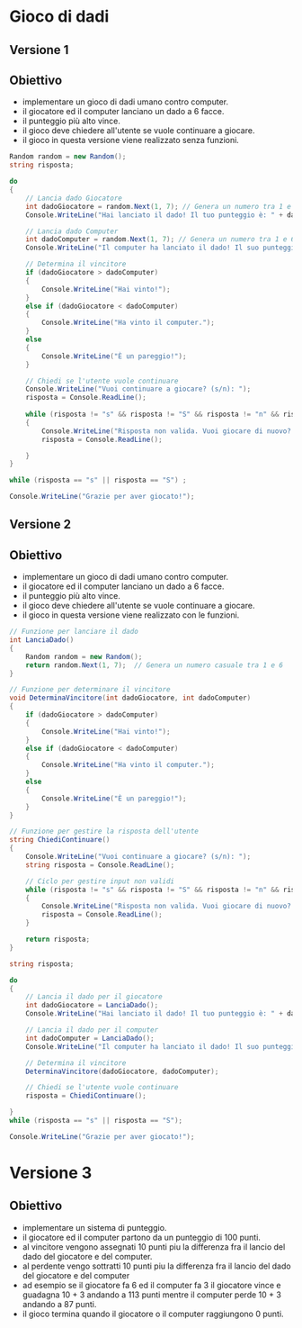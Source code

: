 # Gioco di dadi

## Versione 1 

## Obiettivo
- implementare un gioco di dadi umano contro computer.
- il giocatore ed il computer lanciano un dado a 6 facce.
- il punteggio più alto vince.
- il gioco deve chiedere all'utente se vuole continuare a giocare.
- il gioco in questa versione viene realizzato senza funzioni.

```csharp
Random random = new Random();
string risposta;

do
{
    // Lancia dado Giocatore
    int dadoGiocatore = random.Next(1, 7); // Genera un numero tra 1 e 6
    Console.WriteLine("Hai lanciato il dado! Il tuo punteggio è: " + dadoGiocatore);

    // Lancia dado Computer
    int dadoComputer = random.Next(1, 7); // Genera un numero tra 1 e 6
    Console.WriteLine("Il computer ha lanciato il dado! Il suo punteggio è: " + dadoComputer);

    // Determina il vincitore
    if (dadoGiocatore > dadoComputer)
    {
        Console.WriteLine("Hai vinto!");
    }
    else if (dadoGiocatore < dadoComputer)
    {
        Console.WriteLine("Ha vinto il computer.");
    }
    else
    {
        Console.WriteLine("È un pareggio!");
    }

    // Chiedi se l'utente vuole continuare
    Console.WriteLine("Vuoi continuare a giocare? (s/n): ");
    risposta = Console.ReadLine();
    
    while (risposta != "s" && risposta != "S" && risposta != "n" && risposta != "N")
    {
        Console.WriteLine("Risposta non valida. Vuoi giocare di nuovo? (s/n)");
        risposta = Console.ReadLine();

    }
}

while (risposta == "s" || risposta == "S") ;

Console.WriteLine("Grazie per aver giocato!");
```
## Versione 2

## Obiettivo
- implementare un gioco di dadi umano contro computer.
- il giocatore ed il computer lanciano un dado a 6 facce.
- il punteggio più alto vince.
- il gioco deve chiedere all'utente se vuole continuare a giocare.
- il gioco in questa versione viene realizzato con le funzioni.

```csharp
// Funzione per lanciare il dado
int LanciaDado()
{
    Random random = new Random();
    return random.Next(1, 7);  // Genera un numero casuale tra 1 e 6
}

// Funzione per determinare il vincitore
void DeterminaVincitore(int dadoGiocatore, int dadoComputer)
{
    if (dadoGiocatore > dadoComputer)
    {
        Console.WriteLine("Hai vinto!");
    }
    else if (dadoGiocatore < dadoComputer)
    {
        Console.WriteLine("Ha vinto il computer.");
    }
    else
    {
        Console.WriteLine("È un pareggio!");
    }
}

// Funzione per gestire la risposta dell'utente
string ChiediContinuare()
{
    Console.WriteLine("Vuoi continuare a giocare? (s/n): ");
    string risposta = Console.ReadLine();

    // Ciclo per gestire input non validi
    while (risposta != "s" && risposta != "S" && risposta != "n" && risposta != "N")
    {
        Console.WriteLine("Risposta non valida. Vuoi giocare di nuovo? (s/n): ");
        risposta = Console.ReadLine();
    }

    return risposta;
}

string risposta;

do
{
    // Lancia il dado per il giocatore
    int dadoGiocatore = LanciaDado();
    Console.WriteLine("Hai lanciato il dado! Il tuo punteggio è: " + dadoGiocatore);

    // Lancia il dado per il computer
    int dadoComputer = LanciaDado();
    Console.WriteLine("Il computer ha lanciato il dado! Il suo punteggio è: " + dadoComputer);

    // Determina il vincitore
    DeterminaVincitore(dadoGiocatore, dadoComputer);

    // Chiedi se l'utente vuole continuare
    risposta = ChiediContinuare();

} 
while (risposta == "s" || risposta == "S");

Console.WriteLine("Grazie per aver giocato!");
```
# Versione 3

## Obiettivo
- implementare un sistema di punteggio.
- il giocatore ed il computer partono da un punteggio di 100 punti.
- al vincitore vengono assegnati 10 punti piu la differenza fra il lancio del dado del giocatore e del computer.
- al perdente vengo sottratti 10 punti piu la differenza fra il lancio del dado del giocatore e del computer
- ad esempio se il giocatore fa 6 ed il computer fa 3 il giocatore vince e guadagna 10 + 3 andando a 113 punti mentre il computer perde 10 + 3 andando a 87 punti.
- il gioco termina quando il giocatore o il computer raggiungono 0 punti.


